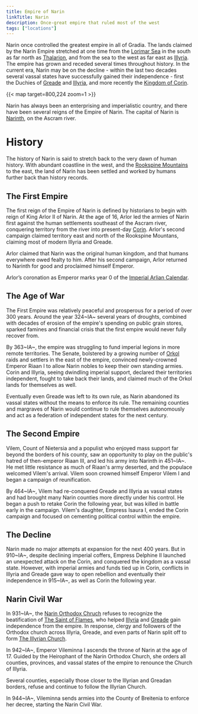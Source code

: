 ```yaml
---
title: Empire of Narin
linkTitle: Narin
description: Once-great empire that ruled most of the west
tags: ["locations"]
---
```


Narin once controlled the greatest empire in all of Gradia. The lands claimed by the Narin Empire stretched at one time from the [Lorimar Sea](/pages/Lorimar-Sea) in the south as far north as [Thalarion](/pages/Thalarion), and from the sea to the west as far east as [Illyria](/pages/Illyria). The empire has grown and receded several times throughout history. In the current era, Narin may be on the decline - within the last two decades several vassal states have successfully gained their independence - first the Duchies of [Greade](/pages/Greade) and [Illyria](/pages/Illyria), and more recently the [Kingdom of Corin](/pages/Corin).

{{< map target=800,224 zoom=1 >}}

Narin has always been an enterprising and imperialistic country, and there have been several reigns of the Empire of Narin. The capital of Narin is [Narinth](/pages/Narinth), on the Ascram river.

# History

The history of Narin is said to stretch back to the very dawn of human history. With abundant coastline in the west, and the [Rookspine Mountains](/pages/Rookspine-Mountains) to the east, the land of Narin has been settled and worked by humans further back than history records.

## The First Empire

The first reign of the Empire of Narin is defined by historians to begin with reign of King Arlor II of Narin. At the age of 16, Arlor led the armies of Narin first against the human settlements southeast of the Ascram river, conquering territory from the river into present-day [Corin](/pages/Corin). Arlor's second campaign claimed territory east and north of the Rookspine Mountans, claiming most of modern Illyria and Greade.

Arlor claimed that Narin was the original human kingdom, and that humans everywhere owed fealty to him. After his second campaign, Arlor returned to Narinth for good and proclaimed himself Emperor.

Arlor’s coronation as Emperor marks year 0 of the [Imperial Arlian Calendar](/pages/Timeline).

## The Age of War

The First Empire was relatively peaceful and prosperous for a period of over 300 years. Around the year 324~IA~ several years of droughts, combined with decades of erosion of the empire's spending on public grain stores, sparked famines and financial crisis that the first empire would never fully recover from.

By 363~IA~, the empire was struggling to fund imperial legions in more remote territories. The Senate, bolstered by a growing number of [Orkol](/pages/Orkol) raids and settlers in the east of the empire, convinced newly-crowned Emperor Riaan I to allow Narin nobles to keep their own standing armies. Corin and Illyria, seeing dwindling imperial support, declared their territories independent, fought to take back their lands, and claimed much of the Orkol lands for themselves as well.

Eventually even Greade was left to its own rule, as Narin abandoned its vassal states without the means to enforce its rule. The remaining counties and margraves of Narin would continue to rule themselves autonomously and act as a federation of independent states for the next century.

## The Second Empire

Vilem, Count of Nietersia and a populist who enjoyed mass support far beyond the borders of his county, saw an opportunity to play on the public's hatred of then-emperor Riaan III, and led his army into Narinth in 451~IA~. He met little resistance as much of Riaan's army deserted, and the populace welcomed Vilem's arrival. Vilem soon crowned himself Emperor Vilem I and began a campaign of reunification.

By 464~IA~, Vilem had re-conquered Greade and Illyria as vassal states and had brought many Narin counties more directly under his control. He began a push to retake Corin the following year, but was killed in battle early in the campaign. Vilem's daughter, Empress Isaura I, ended the Corin campaign and focused on cementing political control within the empire.

## The Decline

Narin made no major attempts at expansion for the next 400 years. But in 910~IA~, despite declining imperial coffers, Empress Delphine II launched an unexpected attack on the Corin, and conquered the kingdom as a vassal state. However, with imperial armies and funds tied up in Corin, conflicts in Illyria and Greade gave way to open rebellion and eventually their independence in 915~IA~, as well as Corin the following year.

## Narin Civil War

In 931~IA~, the [Narin Orthodox Chruch](/pages/Narin-Orthodox-Chruch) refuses to recognize the beatification of [The Saint of Flames](/pages/Saint-of-Flames), who helped [Illyria](/pages/Illyria) and [Greade](/pages/Greade) gain independence from the empire. In response, clergy and followers of the Orthodox church across Illyria, Greade, and even parts of Narin split off to form [The Illyrian Church](/pages/Illyrian-Church).

In 942~IA~, Emperor Vileminna I ascends the throne of Narin at the age of 17. Guided by the Heirophant of the Narin Orthodox Church, she orders all counties, provinces, and vassal states of the empire to renounce the Church of Illyria.

Several counties, especially those closer to the Illyrian and Greadan borders, refuse and continue to follow the Illyrian Church.

In 944~IA~, Vileminna sends armies into the County of Breitenia to enforce her decree, starting the Narin Civil War.